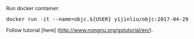 Run docker container:
<pre>
docker run -it --name=objc.${USER} yijinliu/objc:2017-04-29
</pre>
Follow tutorial [here] (http://www.nongnu.org/gstutorial/en/).
